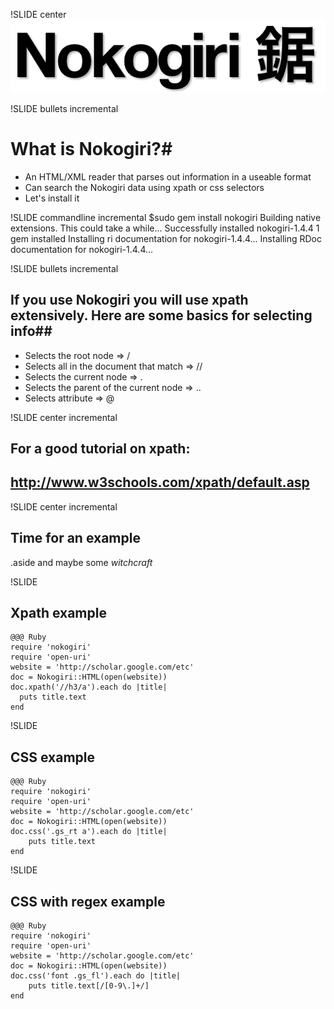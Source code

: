 !SLIDE center 
![Nokogiri](nokogiri.png)

!SLIDE bullets incremental
# What is Nokogiri?#
* An HTML/XML reader that parses out information in a useable format
* Can search the Nokogiri data using xpath or css selectors
* Let's install it

!SLIDE commandline incremental
	$sudo gem install nokogiri
	Building native extensions.  This could take a while...
	Successfully installed nokogiri-1.4.4
	1 gem installed
	Installing ri documentation for nokogiri-1.4.4...
	Installing RDoc documentation for nokogiri-1.4.4...

!SLIDE bullets incremental
## If you use Nokogiri you will use xpath extensively. Here are some basics for selecting info##
* Selects the root node => /
* Selects all in the document that match => //
* Selects the current node => .
* Selects the parent of the current node => ..
* Selects attribute => @

!SLIDE center incremental
## For a good tutorial on xpath: ##
## http://www.w3schools.com/xpath/default.asp ##

!SLIDE center incremental
## Time for an example ##
.aside and maybe some *witchcraft*

!SLIDE
## Xpath example ##
	@@@ Ruby
	require 'nokogiri'
	require 'open-uri'
	website = 'http://scholar.google.com/etc'
	doc = Nokogiri::HTML(open(website))
    doc.xpath('//h3/a').each do |title|
	  puts title.text
	end

!SLIDE
## CSS example ##
	@@@ Ruby
	require 'nokogiri'
	require 'open-uri'
	website = 'http://scholar.google.com/etc'
	doc = Nokogiri::HTML(open(website))
	doc.css('.gs_rt a').each do |title|
		puts title.text
	end
	
!SLIDE
## CSS with regex example ##
	@@@ Ruby
	require 'nokogiri'
	require 'open-uri'
	website = 'http://scholar.google.com/etc'
	doc = Nokogiri::HTML(open(website))
	doc.css('font .gs_fl').each do |title|
		puts title.text[/[0-9\.]+/]
	end
	
	


